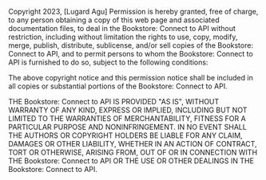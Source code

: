 Copyright 2023, [Lugard Agu]
Permission is hereby granted, free of charge, to any person obtaining a copy of this web page and associated documentation files, to deal in the Bookstore: Connect to API without restriction, including without limitation the rights to use, copy, modify, merge, publish, distribute, sublicense, and/or sell copies of the Bookstore: Connect to API, and to permit persons to whom the Bookstore: Connect to API is furnished to do so, subject to the following conditions:

The above copyright notice and this permission notice shall be included in all copies or substantial portions of the Bookstore: Connect to API.

THE Bookstore: Connect to API IS PROVIDED "AS IS", WITHOUT WARRANTY OF ANY KIND, EXPRESS OR IMPLIED, INCLUDING BUT NOT LIMITED TO THE WARRANTIES OF MERCHANTABILITY, FITNESS FOR A PARTICULAR PURPOSE AND NONINFRINGEMENT. IN NO EVENT SHALL THE AUTHORS OR COPYRIGHT HOLDERS BE LIABLE FOR ANY CLAIM, DAMAGES OR OTHER LIABILITY, WHETHER IN AN ACTION OF CONTRACT, TORT OR OTHERWISE, ARISING FROM, OUT OF OR IN CONNECTION WITH THE Bookstore: Connect to API OR THE USE OR OTHER DEALINGS IN THE Bookstore: Connect to API.